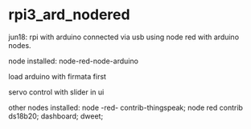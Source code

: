# rpi3_ard_nodered

jun18:
rpi with arduino connected via usb using node red with arduino nodes.

node installed: node-red-node-arduino

load arduino with firmata first

servo control with slider in ui

other nodes installed:
node -red-  contrib-thingspeak; node red contrib ds18b20; dashboard; dweet;








